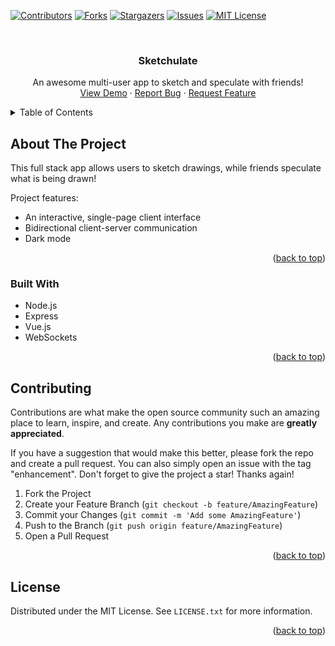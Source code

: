 <div id="top"></div>

[![Contributors][contributors-shield]][contributors-url]
[![Forks][forks-shield]][forks-url]
[![Stargazers][stars-shield]][stars-url]
[![Issues][issues-shield]][issues-url]
[![MIT License][license-shield]][license-url]

<!-- PROJECT LOGO -->
<br />
<div align="center">

  <h3 align="center">Sketchulate</h3>

  <p align="center">
    An awesome multi-user app to sketch and speculate with friends!
    <br />
    <a href="https://sketchulate.herokuapp.com/">View Demo</a>
    ·
    <a href="https://github.com/kolbyrogers/sketchulate/issues">Report Bug</a>
    ·
    <a href="https://github.com/kolbyrogers/sketchulate/issues">Request Feature</a>
  </p>
</div>

<!-- TABLE OF CONTENTS -->
<details>
  <summary>Table of Contents</summary>
  <ol>
    <li>
      <a href="#about-the-project">About The Project</a>
      <ul>
        <li><a href="#built-with">Built With</a></li>
      </ul>
    </li>
    <li><a href="#contributing">Contributing</a></li>
    <li><a href="#license">License</a></li>
  </ol>
</details>

<!-- ABOUT THE PROJECT -->

## About The Project

This full stack app allows users to sketch drawings, while friends speculate what is being drawn!

Project features:

- An interactive, single-page client interface
- Bidirectional client-server communication
- Dark mode

<p align="right">(<a href="#top">back to top</a>)</p>

### Built With

- Node.js
- Express
- Vue.js
- WebSockets

<p align="right">(<a href="#top">back to top</a>)</p>

<!-- CONTRIBUTING -->

## Contributing

Contributions are what make the open source community such an amazing place to learn, inspire, and create. Any contributions you make are **greatly appreciated**.

If you have a suggestion that would make this better, please fork the repo and create a pull request. You can also simply open an issue with the tag "enhancement".
Don't forget to give the project a star! Thanks again!

1. Fork the Project
2. Create your Feature Branch (`git checkout -b feature/AmazingFeature`)
3. Commit your Changes (`git commit -m 'Add some AmazingFeature'`)
4. Push to the Branch (`git push origin feature/AmazingFeature`)
5. Open a Pull Request

<p align="right">(<a href="#top">back to top</a>)</p>

<!-- LICENSE -->

## License

Distributed under the MIT License. See `LICENSE.txt` for more information.

<p align="right">(<a href="#top">back to top</a>)</p>

<!-- MARKDOWN LINKS & IMAGES -->
<!-- https://www.markdownguide.org/basic-syntax/#reference-style-links -->

[contributors-shield]: https://img.shields.io/github/contributors/kolbyrogers/sketchulate.svg?style=for-the-badge
[contributors-url]: https://github.com/kolbyrogers/sketchulate/graphs/contributors
[forks-shield]: https://img.shields.io/github/forks/kolbyrogers/sketchulate.svg?style=for-the-badge
[forks-url]: https://github.com/kolbyrogers/sketchulate/network/members
[stars-shield]: https://img.shields.io/github/stars/kolbyrogers/sketchulate.svg?style=for-the-badge
[stars-url]: https://github.com/kolbyrogers/sketchulate/stargazers
[issues-shield]: https://img.shields.io/github/issues/kolbyrogers/sketchulate.svg?style=for-the-badge
[issues-url]: https://github.com/kolbyrogers/sketchulate/issues
[license-shield]: https://img.shields.io/github/license/kolbyrogers/sketchulate.svg?style=for-the-badge
[license-url]: https://github.com/kolbyrogers/sketchulate/blob/master/LICENSE.txt
